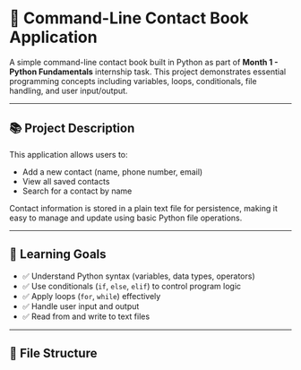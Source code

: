 # 📒 Command-Line Contact Book Application

A simple command-line contact book built in Python as part of **Month 1 - Python Fundamentals** internship task. This project demonstrates essential programming concepts including variables, loops, conditionals, file handling, and user input/output.

---

## 📚 Project Description

This application allows users to:
- Add a new contact (name, phone number, email)
- View all saved contacts
- Search for a contact by name

Contact information is stored in a plain text file for persistence, making it easy to manage and update using basic Python file operations.

---

## 🎯 Learning Goals

- ✅ Understand Python syntax (variables, data types, operators)
- ✅ Use conditionals (`if`, `else`, `elif`) to control program logic
- ✅ Apply loops (`for`, `while`) effectively
- ✅ Handle user input and output
- ✅ Read from and write to text files

---
## 📁 File Structure

